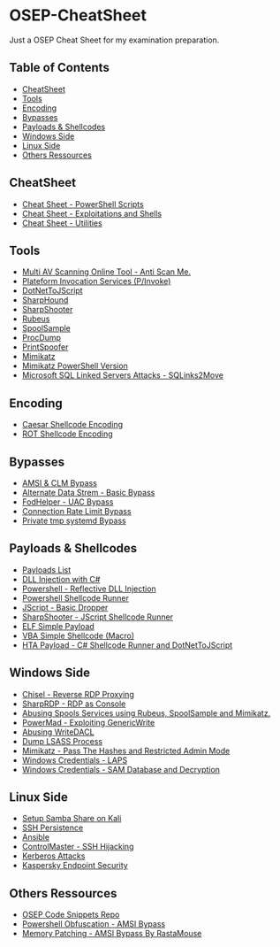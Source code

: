 # OSEP-CheatSheet
Just a OSEP Cheat Sheet for my examination preparation.

## Table of Contents

* [CheatSheet](#CheatSheet)
* [Tools](#Tools)
* [Encoding](#Encoding)
* [Bypasses](#Bypasses)
* [Payloads & Shellcodes](#PS)
* [Windows Side](#Windows)
* [Linux Side](#Linux)
* [Others Ressources](#Others)

## CheatSheet<a name="CheatSheet"></a>

* <a href="https://github.com/V0lk3n/OSEP-CheatSheet/blob/main/CheatSheet/CheatSheet-PowerShell.md">Cheat Sheet - PowerShell Scripts</a>
* <a href="https://github.com/V0lk3n/OSEP-CheatSheet/blob/main/CheatSheet/CheatSheet-Exploitation_and_Shells.md">Cheat Sheet - Exploitations and Shells</a>
* <a href="https://github.com/V0lk3n/OSEP-CheatSheet/blob/main/CheatSheet/CheatSheet-Utilities.md">Cheat Sheet - Utilities</a>

## Tools<a name="Tools"></a>

* <a href="https://antiscan.me/">Multi AV Scanning Online Tool - Anti Scan Me.</a>
* <a href="http://www.pinvoke.net/">Plateform Invocation Services (P/Invoke)</a>
* <a href="https://github.com/tyranid/DotNetToJScript">DotNetToJScript</a>
* <a href="https://github.com/BloodHoundAD/BloodHound/blob/master/Collectors/SharpHound.ps1">SharpHound</a>
* <a href="https://github.com/mdsecactivebreach/SharpShooter">SharpShooter</a>
* <a href="https://github.com/GhostPack/Rubeus">Rubeus</a>
* <a href="https://github.com/leechristensen/SpoolSample">SpoolSample</a>
* <a href="https://docs.microsoft.com/en-us/sysinternals/downloads/procdump">ProcDump</a>
* <a href="https://github.com/itm4n/PrintSpoofer">PrintSpoofer</a>
* <a href="https://github.com/gentilkiwi/mimikatz/wiki">Mimikatz</a>
* <a href="https://github.com/PowerShellMafia/PowerSploit/blob/master/Exfiltration/Invoke-Mimikatz.ps1">Mimikatz PowerShell Version</a>
* <a href="https://github.com/v0lk3n/SQLinks2Move">Microsoft SQL Linked Servers Attacks - SQLinks2Move</a>

## Encoding<a name="Encoding"></a>

* <a href="https://github.com/V0lk3n/OSEP-CheatSheet/blob/main/Encoders/Caesar%20Shellcode%20Encoder">Caesar Shellcode Encoding</a>
* <a href="https://github.com/V0lk3n/OSEP-CheatSheet/blob/main/Encoders/ROT%20Shellcode%20Encoder">ROT Shellcode Encoding</a>

## Bypasses<a name="Bypasses"></a>

* <a href="https://github.com/V0lk3n/OSEP-CheatSheet/blob/main/Bypasses/AMSI-CLM-Bypass/amsi-clm-bypass.md">AMSI & CLM Bypass</a>
* <a href="https://github.com/V0lk3n/OSEP-CheatSheet/blob/main/Bypasses/AlternateDataStream-BasicBypass.md">Alternate Data Strem - Basic Bypass</a>
* <a href="https://github.com/V0lk3n/OSEP-CheatSheet/blob/main/Bypasses/FodHelper-UAC_Bypass.md">FodHelper - UAC Bypass</a>
* <a href="https://github.com/V0lk3n/OSEP-CheatSheet/blob/main/Bypasses/ConnectionRateLimit/Bypass-ConnectionLimit.md">Connection Rate Limit Bypass</a>
* <a href="https://github.com/V0lk3n/OSEP-CheatSheet/blob/main/Bypasses/Escaping-Private_tmp_Protection.md">Private tmp systemd Bypass</a>

## Payloads & Shellcodes<a name="PS"></a>

* <a href="https://github.com/V0lk3n/OSEP-CheatSheet/blob/main/Payloads/Payloads-List.md">Payloads List</a>
* <a href="https://github.com/V0lk3n/OSEP-CheatSheet/blob/main/Payloads/DLL-Injection_with_CSharp.md">DLL Injection with C#</a>
* <a href="https://github.com/V0lk3n/OSEP-CheatSheet/blob/main/Payloads/Powershell-Reflective_DLL_Injection.md">Powershell - Reflective DLL Injection</a>
* <a href="https://github.com/V0lk3n/OSEP-CheatSheet/blob/main/Payloads/PowerShell-ShellcodeRunner.md">Powershell Shellcode Runner</a>
* <a href="https://github.com/V0lk3n/OSEP-CheatSheet/blob/main/Payloads/JScript-Basic-Dropper.md">JScript - Basic Dropper</a>
* <a href="https://github.com/V0lk3n/OSEP-CheatSheet/blob/main/Payloads/SharpShooter-Jscript_Shellcode_Runner.md">SharpShooter - JScript Shellcode Runner</a>
* <a href="https://github.com/V0lk3n/OSEP-CheatSheet/blob/main/Payloads/ELF-SimplePayload.md">ELF Simple Payload</a>
* <a href="https://github.com/V0lk3n/OSEP-CheatSheet/blob/main/Payloads/VBA-SimpleMacro.md">VBA Simple Shellcode (Macro)</a>
* <a href="https://github.com/V0lk3n/OSEP-CheatSheet/blob/main/Payloads/HTA-Payload.md">HTA Payload - C# Shellcode Runner and DotNetToJScript</a>

## Windows Side<a name="Windows"></a>

* <a href="https://github.com/V0lk3n/OSEP-CheatSheet/blob/main/ActiveDirectoryAndExploit/Chisel-ReverseRDP_Proxying.md">Chisel - Reverse RDP Proxying</a>
* <a href="https://github.com/V0lk3n/OSEP-CheatSheet/blob/main/ActiveDirectoryAndExploit/SharpRDP-RDP_As_Console.md">SharpRDP - RDP as Console</a>
* <a href="https://github.com/V0lk3n/OSEP-CheatSheet/blob/main/ActiveDirectoryAndExploit/AbusingSpoolsService.md">Abusing Spools Services using Rubeus, SpoolSample and Mimikatz.</a>
* <a href="https://github.com/V0lk3n/OSEP-CheatSheet/blob/main/ActiveDirectoryAndExploit/PowerMad-Exploit_Generic_Write.md">PowerMad - Exploiting GenericWrite</a>
* <a href="https://github.com/V0lk3n/OSEP-CheatSheet/blob/main/ActiveDirectoryAndExploit/WriteDACL-Exploitation/WriteDACL_Exploitation.md">Abusing WriteDACL</a>
* <a href="https://github.com/V0lk3n/OSEP-CheatSheet/blob/main/ActiveDirectoryAndExploit/Dump-LSASS_process.md">Dump LSASS Process</a>
* <a href="https://github.com/V0lk3n/OSEP-CheatSheet/blob/main/ActiveDirectoryAndExploit/Mimikatz-PassTheHashes_and_RestrictedAdminMode.md">Mimikatz - Pass The Hashes and Restricted Admin Mode</a>
* <a href="https://github.com/V0lk3n/OSEP-CheatSheet/blob/main/ActiveDirectoryAndExploit/WindowsCredentials-LAPS.md">Windows Credentials - LAPS
* <a href="https://github.com/V0lk3n/OSEP-CheatSheet/blob/main/ActiveDirectoryAndExploit/WindowsCredentials-SAM_Database-and-Decryption.md">Windows Credentials - SAM Database and Decryption</a>

## Linux Side<a name="Linux"></a>

* <a href="https://github.com/V0lk3n/OSEP-CheatSheet/blob/main/LinuxSide/Setup-Samba-share-on-Kali.md">Setup Samba Share on Kali</a>
* <a href="https://github.com/V0lk3n/OSEP-CheatSheet/blob/main/LinuxSide/SSH-Persistence.md">SSH Persistence</a>
* <a href="https://github.com/V0lk3n/OSEP-CheatSheet/blob/main/LinuxSide/Ansible.md">Ansible</a>
* <a href="https://github.com/V0lk3n/OSEP-CheatSheet/blob/main/LinuxSide/ControlMaster-SSH_Hijacking.md">ControlMaster - SSH Hijacking</a>
* <a href="https://github.com/V0lk3n/OSEP-CheatSheet/blob/main/LinuxSide/Kerberos-Attacks.md">Kerberos Attacks</a>
* <a href="https://github.com/V0lk3n/OSEP-CheatSheet/blob/main/LinuxSide/Kaspersky_Endpoint_Security.md">Kaspersky Endpoint Security</a>

## Others Ressources

* <a href="https://github.com/chvancooten/OSEP-Code-Snippets">OSEP Code Snippets Repo</a>
* <a href="https://www.offensive-security.com/offsec/powershell-obfuscation/">Powershell Obfuscation - AMSI Bypass</a>
* <a href="https://rastamouse.me/memory-patching-amsi-bypass/">Memory Patching - AMSI Bypass By RastaMouse</a>
